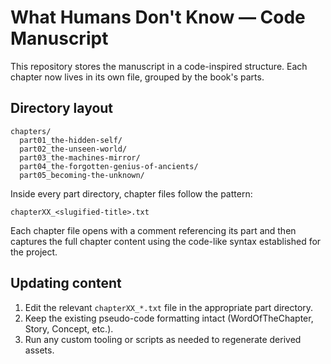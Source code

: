 # What Humans Don't Know — Code Manuscript

This repository stores the manuscript in a code-inspired structure. Each chapter now lives in its own file, grouped by the book's parts.

## Directory layout

```
chapters/
  part01_the-hidden-self/
  part02_the-unseen-world/
  part03_the-machines-mirror/
  part04_the-forgotten-genius-of-ancients/
  part05_becoming-the-unknown/
```

Inside every part directory, chapter files follow the pattern:

```
chapterXX_<slugified-title>.txt
```

Each chapter file opens with a comment referencing its part and then captures the full chapter content using the code-like syntax established for the project.

## Updating content

1. Edit the relevant `chapterXX_*.txt` file in the appropriate part directory.
2. Keep the existing pseudo-code formatting intact (WordOfTheChapter, Story, Concept, etc.).
3. Run any custom tooling or scripts as needed to regenerate derived assets.
